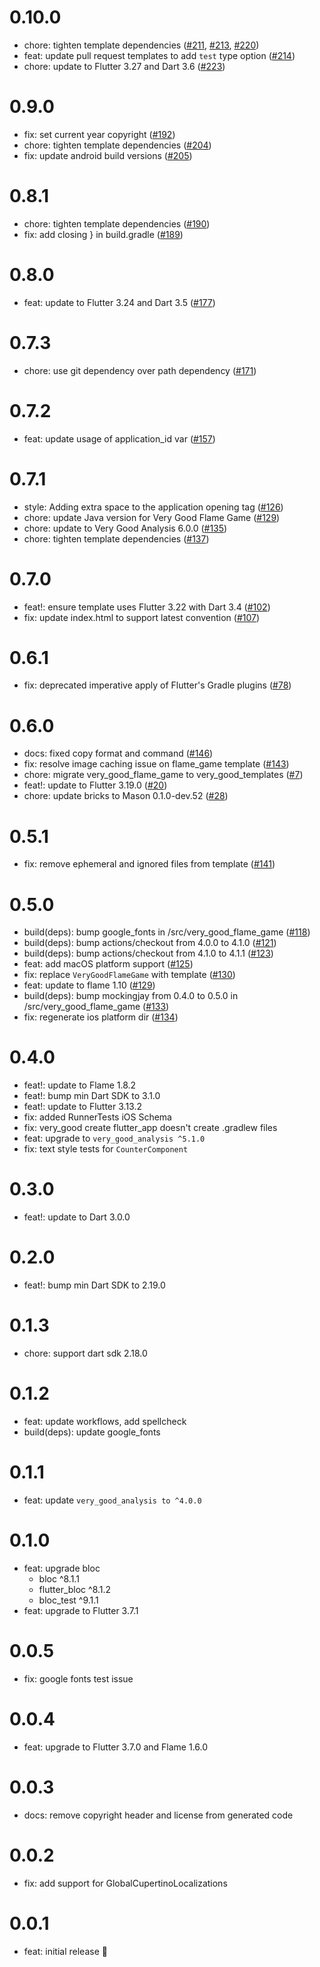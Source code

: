 # 0.10.0

- chore: tighten template dependencies ([#211](https://github.com/VeryGoodOpenSource/very_good_templates/pull/211), [#213](https://github.com/VeryGoodOpenSource/very_good_templates/pull/213), [#220](https://github.com/VeryGoodOpenSource/very_good_templates/pull/220))
- feat: update pull request templates to add `test` type option ([#214](https://github.com/VeryGoodOpenSource/very_good_templates/pull/214))
- chore: update to Flutter 3.27 and Dart 3.6 ([#223](https://github.com/VeryGoodOpenSource/very_good_templates/pull/223))

# 0.9.0

- fix: set current year copyright ([#192](https://github.com/VeryGoodOpenSource/very_good_templates/pull/192))
- chore: tighten template dependencies ([#204](https://github.com/VeryGoodOpenSource/very_good_templates/pull/204))
- fix: update android build versions ([#205](https://github.com/VeryGoodOpenSource/very_good_templates/pull/205))

# 0.8.1

- chore: tighten template dependencies ([#190](https://github.com/VeryGoodOpenSource/very_good_templates/pull/190))
- fix: add closing } in build.gradle ([#189](https://github.com/VeryGoodOpenSource/very_good_templates/pull/189))

# 0.8.0

- feat: update to Flutter 3.24 and Dart 3.5 ([#177](https://github.com/VeryGoodOpenSource/very_good_templates/pull/177))

# 0.7.3

- chore: use git dependency over path dependency ([#171](https://github.com/VeryGoodOpenSource/very_good_templates/pull/171))

# 0.7.2

- feat: update usage of application_id var ([#157](https://github.com/VeryGoodOpenSource/very_good_templates/pull/157))

# 0.7.1

- style: Adding extra space to the application opening tag ([#126](https://github.com/VeryGoodOpenSource/very_good_templates/pull/126))
- chore: update Java version for Very Good Flame Game ([#129](https://github.com/VeryGoodOpenSource/very_good_templates/pull/129))
- chore: update to Very Good Analysis 6.0.0 ([#135](https://github.com/VeryGoodOpenSource/very_good_templates/pull/135))
- chore: tighten template dependencies ([#137](https://github.com/VeryGoodOpenSource/very_good_templates/pull/137))

# 0.7.0

- feat!: ensure template uses Flutter 3.22 with Dart 3.4 ([#102](https://github.com/VeryGoodOpenSource/very_good_templates/pull/102))
- fix: update index.html to support latest convention ([#107](https://github.com/VeryGoodOpenSource/very_good_templates/pull/107))

# 0.6.1

- fix: deprecated imperative apply of Flutter's Gradle plugins ([#78](https://github.com/VeryGoodOpenSource/very_good_templates/pull/78))

# 0.6.0

- docs: fixed copy format and command ([#146](https://github.com/VeryGoodOpenSource/very_good_flame_game/pull/146))
- fix: resolve image caching issue on flame_game template ([#143](https://github.com/VeryGoodOpenSource/very_good_flame_game/pull/143))
- chore: migrate very_good_flame_game to very_good_templates ([#7](https://github.com/VeryGoodOpenSource/very_good_templates/pull/7))
- feat!: update to Flutter 3.19.0 ([#20](https://github.com/VeryGoodOpenSource/very_good_templates/pull/20))
- chore: update bricks to Mason 0.1.0-dev.52 ([#28](https://github.com/VeryGoodOpenSource/very_good_templates/commit/9dca472fb8c97a2fd08dbeea10eaf93d320ac550))

# 0.5.1

- fix: remove ephemeral and ignored files from template ([#141](https://github.com/VeryGoodOpenSource/very_good_flame_game/issues/141))

# 0.5.0

- build(deps): bump google_fonts in /src/very_good_flame_game ([#118](https://github.com/VeryGoodOpenSource/very_good_flame_game/pull/118))
- build(deps): bump actions/checkout from 4.0.0 to 4.1.0 ([#121](https://github.com/VeryGoodOpenSource/very_good_flame_game/pull/121))
- build(deps): bump actions/checkout from 4.1.0 to 4.1.1 ([#123](https://github.com/VeryGoodOpenSource/very_good_flame_game/pull/123))
- feat: add macOS platform support ([#125](https://github.com/VeryGoodOpenSource/very_good_flame_game/pull/125))
- fix: replace `VeryGoodFlameGame` with template ([#130](https://github.com/VeryGoodOpenSource/very_good_flame_game/pull/130))
- feat: update to flame 1.10 ([#129](https://github.com/VeryGoodOpenSource/very_good_flame_game/pull/129))
- build(deps): bump mockingjay from 0.4.0 to 0.5.0 in /src/very_good_flame_game ([#133](https://github.com/VeryGoodOpenSource/very_good_flame_game/pull/133))
- fix: regenerate ios platform dir ([#134](https://github.com/VeryGoodOpenSource/very_good_flame_game/pull/134))

# 0.4.0

- feat!: update to Flame 1.8.2
- feat!: bump min Dart SDK to 3.1.0
- feat!: update to Flutter 3.13.2
- fix: added RunnerTests iOS Schema
- fix: very_good create flutter_app doesn't create .gradlew files
- feat: upgrade to `very_good_analysis ^5.1.0`
- fix: text style tests for `CounterComponent`

# 0.3.0

- feat!: update to Dart 3.0.0

# 0.2.0

- feat!: bump min Dart SDK to 2.19.0

# 0.1.3

- chore: support dart sdk 2.18.0

# 0.1.2

- feat: update workflows, add spellcheck
- build(deps): update google_fonts

# 0.1.1

- feat: update `very_good_analysis to ^4.0.0`

# 0.1.0

- feat: upgrade bloc
  - bloc ^8.1.1
  - flutter_bloc ^8.1.2
  - bloc_test ^9.1.1
- feat: upgrade to Flutter 3.7.1

# 0.0.5

- fix: google fonts test issue

# 0.0.4

- feat: upgrade to Flutter 3.7.0 and Flame 1.6.0

# 0.0.3

- docs: remove copyright header and license from generated code

# 0.0.2

- fix: add support for GlobalCupertinoLocalizations

# 0.0.1

- feat: initial release 🎉
